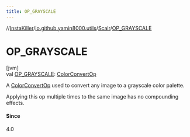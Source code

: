 ```yaml
---
title: OP_GRAYSCALE
---
```

//[InstaKiller](../../../index.html)/[io.github.yamin8000.utils](../index.html)/[Scalr](index.html)/[OP_GRAYSCALE](-o-p_-g-r-a-y-s-c-a-l-e.html)



# OP_GRAYSCALE



[jvm]\
val [OP_GRAYSCALE](-o-p_-g-r-a-y-s-c-a-l-e.html): [ColorConvertOp](https://docs.oracle.com/javase/8/docs/api/java/awt/image/ColorConvertOp.html)



A [ColorConvertOp](https://docs.oracle.com/javase/8/docs/api/java/awt/image/ColorConvertOp.html) used to convert any image to a grayscale color palette.



Applying this op multiple times to the same image has no compounding effects.



#### Since



4.0




